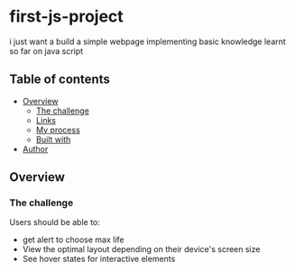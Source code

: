 # first-js-project
i just want a build a simple webpage implementing basic knowledge learnt so far on java script

## Table of contents

-  [Overview](#overview)
   -  [The challenge](#the-challenge)
   -  [Links](#links)
   -  [My process](#my-process)
   -  [Built with](#built-with)
-  [Author](#author)

## Overview

### The challenge

Users should be able to:
-  get alert to choose max life
-  View the optimal layout depending on their device's screen size
-  See hover states for interactive elements

